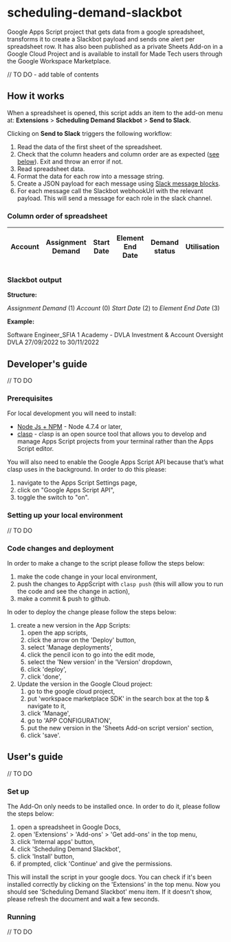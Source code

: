 # scheduling-demand-slackbot

Google Apps Script project that gets data from a google spreadsheet, transforms it to create a Slackbot payload and sends one alert per spreadsheet row. It has also been published as a private Sheets Add-on in a Google Cloud Project and is available to install for Made Tech users through the Google Workspace Marketplace.

// TO DO - add table of contents

## How it works
When a spreadsheet is opened, this script adds an item to the add-on menu at: **Extensions** > **Scheduling Demand Slackbot** > **Send to Slack**.

Clicking on **Send to Slack** triggers the following workflow:
1. Read the data of the first sheet of the spreadsheet.
2. Check that the column headers and column order are as expected ([see below](#column-order-of-spreadsheet)). Exit and throw an error if not.
3. Read spreadsheet data.
4. Format the data for each row into a message string.
5. Create a JSON payload for each message using [Slack message blocks](https://api.slack.com/messaging/composing/layouts#adding-blocks).
6. For each message call the Slackbot webhookUrl with the relevant payload. This will send a message for each role in the slack channel.

### Column order of spreadsheet

| Account | Assignment Demand | Start Date | Element End Date | Demand status | Utilisation | Demand status - Further information |
| ----------- | ----------- | ----------- | ----------- | ----------- | ----------- | ----------- |

### Slackbot output

**Structure:**

*Assignment Demand* (1)
*Account* (0) *Start Date* (2) to *Element End Date* (3)

**Example:**

Software Engineer_SFIA 1 Academy - DVLA Investment & Account Oversight
DVLA  27/09/2022 to 30/11/2022

## Developer's guide
// TO DO
### Prerequisites
For local development you will need to install:

* [Node Js + NPM](https://nodejs.org/en/download/) - Node 4.7.4 or later,
* [clasp](https://developers.google.com/apps-script/guides/clasp) - clasp is an open source tool that allows you to develop and manage Apps Script projects from your terminal rather than the Apps Script editor.

You will also need to enable the Google Apps Script API because that’s what clasp uses in the background. In order to do this please:
1. navigate to the Apps Script Settings page,
2. click on "Google Apps Script API",
3. toggle the switch to "on".

### Setting up your local environment
// TO DO

### Code changes and deployment
In order to make a change to the script please follow the steps below:
1. make the code change in your local environment,
2. push the changes to AppScript with `clasp push` (this will allow you to run the code and see the change in action),
3. make a commit & push to github.

In oder to deploy the change please follow the steps below:
1. create a new version in the App Scripts:
   1. open the app scripts,
   2. click the arrow on the 'Deploy' button,
   3. select 'Manage deployments',
   4. click the pencil icon to go into the edit mode,
   5. select the 'New version' in the 'Version' dropdown,
   6. click 'deploy',
   7. click 'done',
2. Update the version in the Google Cloud project:
   1. go to the google cloud project,
   2. put 'workspace marketplace SDK' in the search box at the top & navigate to it,
   3. click 'Manage',
   4. go to 'APP CONFIGURATION',
   5. put the new version in the 'Sheets Add-on script version' section,
   6. click 'save'.

## User's guide
// TO DO

### Set up
The Add-On only needs to be installed once. In order to do it, please follow the steps below:
1. open a spreadsheet in Google Docs,
2. open 'Extensions' > 'Add-ons' > 'Get add-ons' in the top menu,
3. click 'Internal apps' button,
4. click 'Scheduling Demand Slackbot',
5. click 'Install' button,
6. if prompted, click 'Continue' and give the permissions.

This will install the script in your google docs. You can check if it's been installed correctly by clicking on the 'Extensions' in the top menu. Now you should see 'Scheduling Demand Slackbot' menu item. If it doesn't show, please refresh the document and wait a few seconds.

### Running
// TO DO